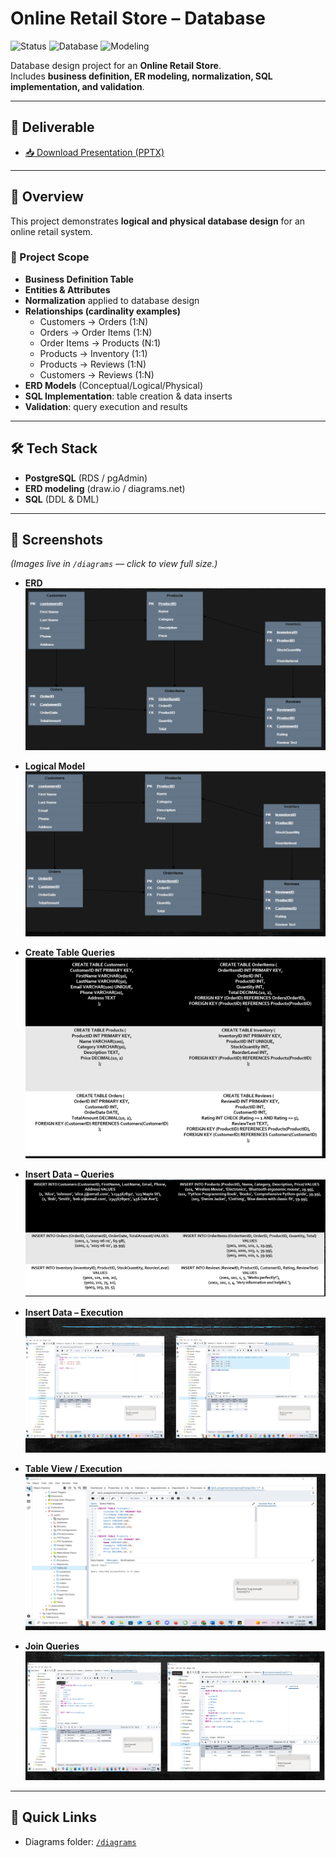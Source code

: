 # Online Retail Store – Database

![Status](https://img.shields.io/badge/Project-Completed-brightgreen)
![Database](https://img.shields.io/badge/Database-PostgreSQL-blue)
![Modeling](https://img.shields.io/badge/ERD-Logical%20%7C%20Physical-purple)

Database design project for an **Online Retail Store**.  
Includes **business definition, ER modeling, normalization, SQL implementation, and validation**.

---

## 📂 Deliverable
- [📥 Download Presentation (PPTX)](https://github.com/kowshal97/Online-Retail-Store-database/raw/main/OnlineRetailStore.pptx)

---

## 📌 Overview
This project demonstrates **logical and physical database design** for an online retail system.

### 🔹 Project Scope
- **Business Definition Table**
- **Entities & Attributes**
- **Normalization** applied to database design
- **Relationships (cardinality examples)**
  - Customers → Orders (1:N)
  - Orders → Order Items (1:N)
  - Order Items → Products (N:1)
  - Products → Inventory (1:1)
  - Products → Reviews (1:N)
  - Customers → Reviews (1:N)
- **ERD Models** (Conceptual/Logical/Physical)
- **SQL Implementation**: table creation & data inserts
- **Validation**: query execution and results

---

## 🛠️ Tech Stack
- **PostgreSQL** (RDS / pgAdmin)
- **ERD modeling** (draw.io / diagrams.net)
- **SQL** (DDL & DML)

---

## 📸 Screenshots
*(Images live in `/diagrams` — click to view full size.)*

- **ERD**  
  [![ERD](./diagrams/ERD%20model%20-%20online.png)](./diagrams/ERD%20model%20-%20online.png)

- **Logical Model**  
  [![Logical Model](./diagrams/Logical%20model%20-%20online.png)](./diagrams/Logical%20model%20-%20online.png)

- **Create Table Queries**  
  [![Create Tables](./diagrams/create%20table%20queries_online.png)](./diagrams/create%20table%20queries_online.png)

- **Insert Data – Queries**  
  [![Insert Data Queries](./diagrams/inserting%20data%20queries_online.png)](./diagrams/inserting%20data%20queries_online.png)

- **Insert Data – Execution**  
  [![Insert Data Execution](./diagrams/inserting%20data%20execution.png)](./diagrams/inserting%20data%20execution.png)

- **Table View / Execution**  
  [![Table Execution](./diagrams/online%20table%20execution.png)](./diagrams/online%20table%20execution.png)

- **Join Queries**  
  [![Join Queries](./diagrams/Joint%20queries-online.png)](./diagrams/Joint%20queries-online.png)

---

## 🔗 Quick Links
- Diagrams folder: [`/diagrams`](./diagrams/)

